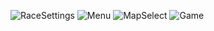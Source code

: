 ![RaceSettings](https://github.com/Decqoort/AiCarRacing/assets/108540798/026e4258-4b4b-4f8a-b9e4-2994e8653a31)
![Menu](https://github.com/Decqoort/AiCarRacing/assets/108540798/e93e16ae-2d30-475e-aaeb-ecf25c6ffd0c)
![MapSelect](https://github.com/Decqoort/AiCarRacing/assets/108540798/af95802c-a1d0-41c7-8018-3e51a5fd997a)
![Game](https://github.com/Decqoort/AiCarRacing/assets/108540798/44d912aa-3f1e-43c7-8528-cf21d88ab8b4)
